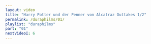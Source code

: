 ```yaml
---
layout: video
title: "Harry Potter und der Penner von Alcatraz Outtakes 1/2"
permalink: /duraphilms/01/
playlist: "duraphilms"
part: "01"
nextVideoI: 6
---
```

